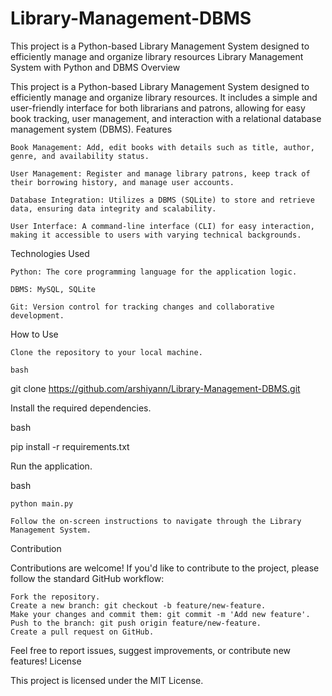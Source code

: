 # Library-Management-DBMS
This project is a Python-based Library Management System designed to efficiently manage and organize library resources
Library Management System with Python and DBMS
Overview

This project is a Python-based Library Management System designed to efficiently manage and organize library resources. It includes a simple and user-friendly interface for both librarians and patrons, allowing for easy book tracking, user management, and interaction with a relational database management system (DBMS).
Features

    Book Management: Add, edit books with details such as title, author, genre, and availability status.

    User Management: Register and manage library patrons, keep track of their borrowing history, and manage user accounts.

    Database Integration: Utilizes a DBMS (SQLite) to store and retrieve data, ensuring data integrity and scalability.

    User Interface: A command-line interface (CLI) for easy interaction, making it accessible to users with varying technical backgrounds.

Technologies Used

    Python: The core programming language for the application logic.

    DBMS: MySQL, SQLite

    Git: Version control for tracking changes and collaborative development.

How to Use

    Clone the repository to your local machine.

    bash

git clone https://github.com/arshiyann/Library-Management-DBMS.git

Install the required dependencies.

bash

pip install -r requirements.txt

Run the application.

bash

    python main.py

    Follow the on-screen instructions to navigate through the Library Management System.

Contribution

Contributions are welcome! If you'd like to contribute to the project, please follow the standard GitHub workflow:

    Fork the repository.
    Create a new branch: git checkout -b feature/new-feature.
    Make your changes and commit them: git commit -m 'Add new feature'.
    Push to the branch: git push origin feature/new-feature.
    Create a pull request on GitHub.

Feel free to report issues, suggest improvements, or contribute new features!
License

This project is licensed under the MIT License.
